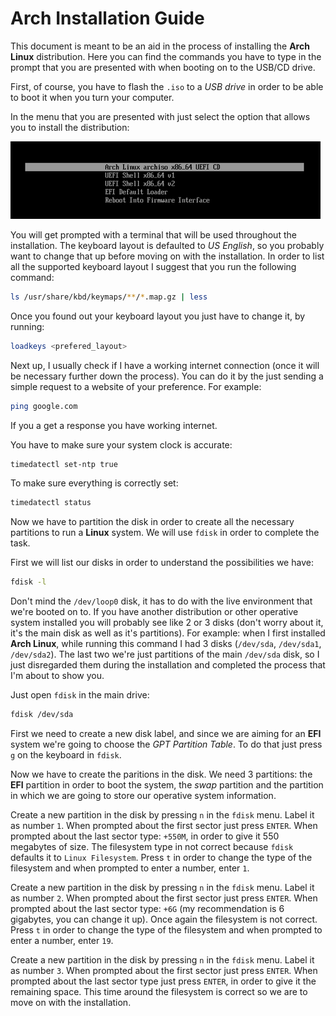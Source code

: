# Arch Installation Guide

This document is meant to be an aid in the process of installing the **Arch
Linux** distribution. Here you can find the commands you have to type in the
prompt that you are presented with when booting on to the USB/CD drive.

First, of course, you have to flash the `.iso` to a _USB drive_ in order to be
able to boot it when you turn your computer.

In the menu that you are presented with just select the option that allows you
to install the distribution:

![**Arch Linux** boot menu](figures/arch_menu.png)

You will get prompted with a terminal that will be used throughout the
installation. The keyboard layout is defaulted to _US English_, so you probably
want to change that up before moving on with the installation. In order to list
all the supported keyboard layout I suggest that you run the following command:

```bash
ls /usr/share/kbd/keymaps/**/*.map.gz | less
```

Once you found out your keyboard layout you just have to change it, by running:

```bash
loadkeys <prefered_layout>
```

Next up, I usually check if I have a working internet connection (once it will
be necessary further down the process). You can do it by the just sending a
simple request to a website of your preference. For example:

```bash
ping google.com
```

If you a get a response you have working internet.

You have to make sure your system clock is accurate:

```bash
timedatectl set-ntp true
```

To make sure everything is correctly set:

```bash
timedatectl status
```

Now we have to partition the disk in order to create all the necessary
partitions to run a **Linux** system. We will use `fdisk` in order to complete
the task.

First we will list our disks in order to understand the possibilities we have:

```bash
fdisk -l
```

Don't mind the `/dev/loop0` disk, it has to do with the live environment that
we're booted on to. If you have another distribution or other operative system
installed you will probably see like 2 or 3 disks (don't worry about it, it's
the main disk as well as it's partitions). For example: when I first installed
**Arch Linux**, while running this command I had 3 disks (`/dev/sda`,
`/dev/sda1`, `/dev/sda2`). The last two we're just partitions of the main
`/dev/sda` disk, so I just disregarded them during the installation and
completed the process that I'm about to show you.

Just open `fdisk` in the main drive:

```bash
fdisk /dev/sda
```

First we need to create a new disk label, and since we are aiming for an
**EFI** system we're going to choose the _GPT Partition Table_. To do that just
press `g` on the keyboard in `fdisk`.

Now we have to create the paritions in the disk. We need 3 partitions: the
**EFI** partition in order to boot the system, the _swap_ partition and the
partition in which we are going to store our operative system information.

Create a new partition in the disk by pressing `n` in the `fdisk` menu. Label
it as number `1`. When prompted about the first sector just press `ENTER`. When
prompted about the last sector type: `+550M`, in order to give it 550 megabytes
of size. The filesystem type in not correct because `fdisk` defaults it to
`Linux Filesystem`. Press `t` in order to change the type of the filesystem and
when prompted to enter a number, enter `1`.

Create a new partition in the disk by pressing `n` in the `fdisk` menu. Label it
as number `2`. When prompted about the first sector just press `ENTER`. When
prompted about the last sector type: `+6G` (my recommendation is 6 gigabytes,
you can change it up). Once again the filesystem is not correct. Press `t` in
order to change the type of the filesystem and when prompted to enter a number,
enter `19`.

Create a new partition in the disk by pressing `n` in the `fdisk` menu. Label
it as number `3`. When prompted about the first sector just press `ENTER`. When
prompted about the last sector type just press `ENTER`, in order to give it the
remaining space. This time around the filesystem is correct so we are to move
on with the installation.


